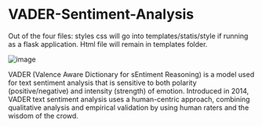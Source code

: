 # VADER-Sentiment-Analysis

Out of the four files:
styles css will go into templates/statis/style if running as a flask application. Html file will remain in templates folder.

![image](https://user-images.githubusercontent.com/53484809/161431729-676f2b78-0e5d-4ab9-b942-a6d4790771d4.png)

VADER (Valence Aware Dictionary for sEntiment Reasoning) is a model used for text sentiment analysis that is sensitive to both polarity (positive/negative) and intensity (strength) of emotion. Introduced in 2014, VADER text sentiment analysis uses a human-centric approach, combining qualitative analysis and empirical validation by using human raters and the wisdom of the crowd.

